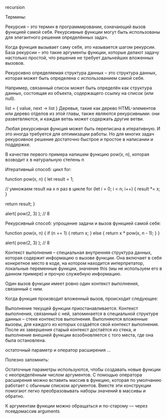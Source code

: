 recursion 

Термины:

Рекурсия – это термин в программировании, означающий вызов функцией самой себя. Рекурсивные функции могут быть использованы для элегантного решения определённых задач.

Когда функция вызывает саму себя, это называется шагом рекурсии. База рекурсии – это такие аргументы функции, которые делают задачу настолько простой, что решение не требует дальнейших вложенных вызовов.

Рекурсивно определяемая структура данных – это структура данных, которая может быть определена с использованием самой себя.

Например, связанный список может быть определён как структура данных, состоящая из объекта, содержащего ссылку на список (или null).

list = { value, next -> list }
Деревья, такие как дерево HTML-элементов или дерево отделов из этой главы, также являются рекурсивными: они разветвляются, и каждая ветвь может содержать другие ветви.

Любая рекурсивная функция может быть переписана в итеративную. И это иногда требуется для оптимизации работы. Но для многих задач рекурсивное решение достаточно быстрое и простое в написании и поддержке.


В качестве первого примера напишем функцию pow(x, n), которая возводит x в натуральную степень n

Итеративный способ: цикл for:

function pow(x, n) {
  let result = 1;

  // умножаем result на x n раз в цикле
  for (let i = 0; i < n; i++) {
    result *= x;
  }

  return result;
}

alert( pow(2, 3) ); // 8

Рекурсивный способ: упрощение задачи и вызов функцией самой себя:

function pow(x, n) {
  if (n == 1) {
    return x;
  } else {
    return x * pow(x, n - 1);
  }
}

alert( pow(2, 3) ); // 8

Контекст выполнения – специальная внутренняя структура данных, которая содержит информацию о вызове функции. Она включает в себя конкретное место в коде, на котором находится интерпретатор, локальные переменные функции, значение this (мы не используем его в данном примере) и прочую служебную информацию.

Один вызов функции имеет ровно один контекст выполнения, связанный с ним.

Когда функция производит вложенный вызов, происходит следующее:

Выполнение текущей функции приостанавливается.
Контекст выполнения, связанный с ней, запоминается в специальной структуре данных – стеке контекстов выполнения.
Выполняются вложенные вызовы, для каждого из которых создаётся свой контекст выполнения.
После их завершения старый контекст достаётся из стека, и выполнение внешней функции возобновляется с того места, где она была остановлена.


остаточный параметр и оператор расширения ...

Полезно запомнить:

Остаточные параметры используются, чтобы создавать новые функции с неопределённым числом аргументов.
С помощью оператора расширения можно вставить массив в функцию, которая по умолчанию работает с обычным списком аргументов.
Вместе эти конструкции помогают легко преобразовывать наборы значений в массивы и обратно.

К аргументам функции можно обращаться и по-старому — через псевдомассив arguments


